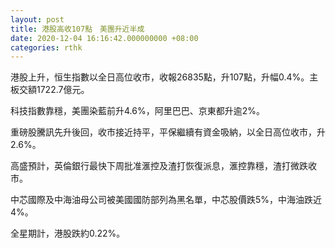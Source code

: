 ```yaml
---
layout: post
title: 港股高收107點　美團升近半成
date: 2020-12-04 16:16:42.000000000 +08:00
categories: rthk
---
```


港股上升，恒生指數以全日高位收市，收報26835點，升107點，升幅0.4%。主板交額1722.7億元。

科技指數靠穩，美團染藍前升4.6%，阿里巴巴、京東都升逾2%。

重磅股騰訊先升後回，收市接近持平，平保繼續有資金吸納，以全日高位收市，升2.6%。

高盛預計，英倫銀行最快下周批准滙控及渣打恢復派息，滙控靠穩，渣打微跌收市。

中芯國際及中海油母公司被美國國防部列為黑名單，中芯股價跌5%，中海油跌近4%。

全星期計，港股跌約0.22%。
